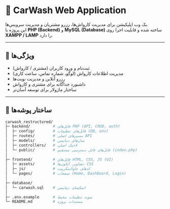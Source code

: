 # 🚗 CarWash Web Application

یک وب اپلیکیشن برای مدیریت کارواش‌ها، رزرو مشتریان و مدیریت سرویس‌ها.  
این پروژه با **PHP (Backend)** و **MySQL (Database)** ساخته شده و قابلیت اجرا روی **XAMPP / LAMP** را دارد.

---

## 📌 ویژگی‌ها

- ثبت‌نام و ورود کاربران (مشتری / کارواش)
- مدیریت اطلاعات کارواش (لوگو، شماره تماس، ساعت کاری)
- رزرو آنلاین و مدیریت نوبت‌ها
- داشبورد جداگانه برای مشتری و کارواش
- ساختار ماژولار برای توسعه آسان‌تر

---

## 📂 ساختار پوشه‌ها

```bash
carwash_restructured/
├─ backend/          # فایل‌های PHP (API, CRUD, auth)
│  ├─ config/        # فایل‌های تنظیمات (DB, env)
│  ├─ routes/        # مسیرهای اصلی API
│  ├─ models/        # مدل‌های دیتابیس
│  ├─ controllers/   # لاجیک اصلی
│  └─ public/        # فایل‌های قابل دسترسی مستقیم (index.php)
│
├─ frontend/         # فایل‌های HTML, CSS, JS (UI)
│  ├─ assets/        # تصاویر، آیکون‌ها، CSS
│  ├─ js/            # کدهای جاوااسکریپت
│  └─ pages/         # صفحات (Home, Dashboard, Login)
│
├─ database/
│  └─ carwash.sql    # اسکیمای دیتابیس
│
├─ .env.example      # نمونه تنظیمات محیط
└─ README.md         # مستندات پروژه
```
